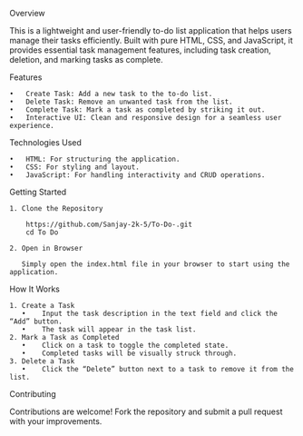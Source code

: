 Overview

   This is a lightweight and user-friendly to-do list application that helps users manage their tasks efficiently. Built with pure HTML, CSS, and JavaScript, it provides essential task management features, including task creation, deletion, and marking tasks as complete.

Features

	•	Create Task: Add a new task to the to-do list.
	•	Delete Task: Remove an unwanted task from the list.
	•	Complete Task: Mark a task as completed by striking it out.
	•	Interactive UI: Clean and responsive design for a seamless user experience.

Technologies Used

	•	HTML: For structuring the application.
	•	CSS: For styling and layout.
	•	JavaScript: For handling interactivity and CRUD operations.

Getting Started

    1. Clone the Repository
	
        https://github.com/Sanjay-2k-5/To-Do-.git
        cd To Do

    2. Open in Browser

       Simply open the index.html file in your browser to start using the application.

How It Works

    1. Create a Task
	   •	Input the task description in the text field and click the “Add” button.
	   •	The task will appear in the task list.
    2. Mark a Task as Completed
	   •	Click on a task to toggle the completed state.
	   •	Completed tasks will be visually struck through.
	3. Delete a Task
	   •	Click the “Delete” button next to a task to remove it from the list.
    
Contributing

   Contributions are welcome! Fork the repository and submit a pull request with your improvements.
